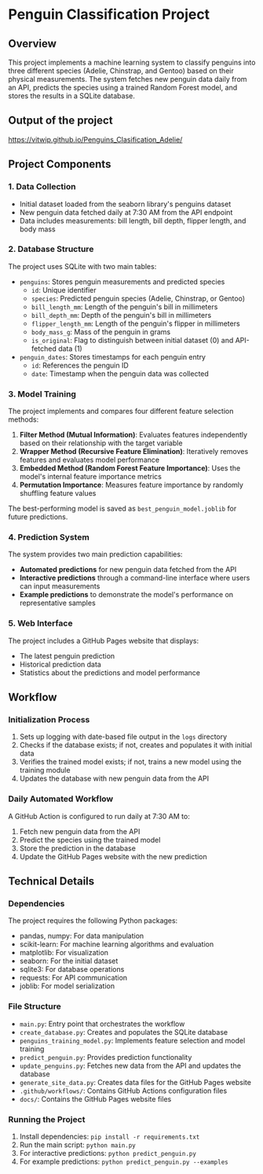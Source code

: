 # Penguin Classification Project

## Overview
This project implements a machine learning system to classify penguins into three different species (Adelie, Chinstrap, and Gentoo) based on their physical measurements. The system fetches new penguin data daily from an API, predicts the species using a trained Random Forest model, and stores the results in a SQLite database.
## Output of the project
https://vitwip.github.io/Penguins_Clasification_Adelie/

## Project Components

### 1. Data Collection
- Initial dataset loaded from the seaborn library's penguins dataset
- New penguin data fetched daily at 7:30 AM from the API endpoint
- Data includes measurements: bill length, bill depth, flipper length, and body mass

### 2. Database Structure
The project uses SQLite with two main tables:
- `penguins`: Stores penguin measurements and predicted species
  - `id`: Unique identifier
  - `species`: Predicted penguin species (Adelie, Chinstrap, or Gentoo)
  - `bill_length_mm`: Length of the penguin's bill in millimeters
  - `bill_depth_mm`: Depth of the penguin's bill in millimeters
  - `flipper_length_mm`: Length of the penguin's flipper in millimeters
  - `body_mass_g`: Mass of the penguin in grams
  - `is_original`: Flag to distinguish between initial dataset (0) and API-fetched data (1)
- `penguin_dates`: Stores timestamps for each penguin entry
  - `id`: References the penguin ID
  - `date`: Timestamp when the penguin data was collected

### 3. Model Training
The project implements and compares four different feature selection methods:
1. **Filter Method (Mutual Information)**: Evaluates features independently based on their relationship with the target variable
2. **Wrapper Method (Recursive Feature Elimination)**: Iteratively removes features and evaluates model performance
3. **Embedded Method (Random Forest Feature Importance)**: Uses the model's internal feature importance metrics
4. **Permutation Importance**: Measures feature importance by randomly shuffling feature values

The best-performing model is saved as `best_penguin_model.joblib` for future predictions.

### 4. Prediction System
The system provides two main prediction capabilities:
- **Automated predictions** for new penguin data fetched from the API
- **Interactive predictions** through a command-line interface where users can input measurements
- **Example predictions** to demonstrate the model's performance on representative samples

### 5. Web Interface
The project includes a GitHub Pages website that displays:
- The latest penguin prediction
- Historical prediction data
- Statistics about the predictions and model performance

## Workflow

### Initialization Process
1. Sets up logging with date-based file output in the `logs` directory
2. Checks if the database exists; if not, creates and populates it with initial data
3. Verifies the trained model exists; if not, trains a new model using the training module
4. Updates the database with new penguin data from the API

### Daily Automated Workflow
A GitHub Action is configured to run daily at 7:30 AM to:
1. Fetch new penguin data from the API
2. Predict the species using the trained model
3. Store the prediction in the database
4. Update the GitHub Pages website with the new prediction

## Technical Details

### Dependencies
The project requires the following Python packages:
- pandas, numpy: For data manipulation
- scikit-learn: For machine learning algorithms and evaluation
- matplotlib: For visualization
- seaborn: For the initial dataset
- sqlite3: For database operations
- requests: For API communication
- joblib: For model serialization

### File Structure
- `main.py`: Entry point that orchestrates the workflow
- `create_database.py`: Creates and populates the SQLite database
- `penguins_training_model.py`: Implements feature selection and model training
- `predict_penguin.py`: Provides prediction functionality
- `update_penguins.py`: Fetches new data from the API and updates the database
- `generate_site_data.py`: Creates data files for the GitHub Pages website
- `.github/workflows/`: Contains GitHub Actions configuration files
- `docs/`: Contains the GitHub Pages website files

### Running the Project
1. Install dependencies: `pip install -r requirements.txt`
2. Run the main script: `python main.py`
3. For interactive predictions: `python predict_penguin.py`
4. For example predictions: `python predict_penguin.py --examples`
